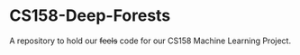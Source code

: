 # CS158-Deep-Forests

A repository to hold our ~~feels~~ code for our CS158 Machine Learning Project.
